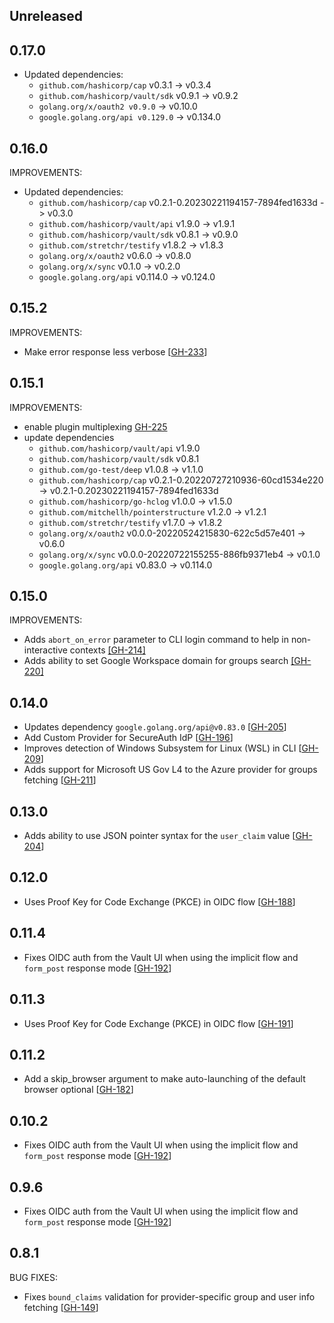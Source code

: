 ## Unreleased

## 0.17.0
* Updated dependencies:
   * `github.com/hashicorp/cap` v0.3.1 -> v0.3.4
   * `github.com/hashicorp/vault/sdk` v0.9.1 -> v0.9.2
   * `golang.org/x/oauth2 v0.9.0` -> v0.10.0
   * `google.golang.org/api v0.129.0` -> v0.134.0

## 0.16.0

IMPROVEMENTS:
* Updated dependencies:
   * `github.com/hashicorp/cap` v0.2.1-0.20230221194157-7894fed1633d -> v0.3.0
   * `github.com/hashicorp/vault/api` v1.9.0 -> v1.9.1
   * `github.com/hashicorp/vault/sdk` v0.8.1 -> v0.9.0
   * `github.com/stretchr/testify` v1.8.2 -> v1.8.3
   * `golang.org/x/oauth2` v0.6.0 -> v0.8.0
   * `golang.org/x/sync` v0.1.0 -> v0.2.0
   * `google.golang.org/api` v0.114.0 -> v0.124.0

## 0.15.2

IMPROVEMENTS:
* Make error response less verbose [[GH-233](https://github.com/hashicorp/vault-plugin-auth-jwt/pull/233)]

## 0.15.1

IMPROVEMENTS:

* enable plugin multiplexing [GH-225](https://github.com/hashicorp/vault-plugin-auth-jwt/pull/225)
* update dependencies
   * `github.com/hashicorp/vault/api` v1.9.0
   * `github.com/hashicorp/vault/sdk` v0.8.1
   * `github.com/go-test/deep` v1.0.8 -> v1.1.0
   * `github.com/hashicorp/cap` v0.2.1-0.20220727210936-60cd1534e220 -> v0.2.1-0.20230221194157-7894fed1633d
   * `github.com/hashicorp/go-hclog` v1.0.0 -> v1.5.0
   * `github.com/mitchellh/pointerstructure` v1.2.0 -> v1.2.1
   * `github.com/stretchr/testify` v1.7.0 -> v1.8.2
   * `golang.org/x/oauth2` v0.0.0-20220524215830-622c5d57e401 -> v0.6.0
   * `golang.org/x/sync` v0.0.0-20220722155255-886fb9371eb4 -> v0.1.0
   * `google.golang.org/api` v0.83.0 -> v0.114.0

## 0.15.0

IMPROVEMENTS:

* Adds `abort_on_error` parameter to CLI login command to help in non-interactive contexts [[GH-214]](https://github.com/hashicorp/vault-plugin-auth-jwt/pull/214)
* Adds ability to set Google Workspace domain for groups search [[GH-220]](https://github.com/hashicorp/vault-plugin-auth-jwt/pull/220)

## 0.14.0

* Updates dependency `google.golang.org/api@v0.83.0` [[GH-205](https://github.com/hashicorp/vault-plugin-auth-jwt/pull/205)]
* Add Custom Provider for SecureAuth IdP [[GH-196](https://github.com/hashicorp/vault-plugin-auth-jwt/pull/196)]
* Improves detection of Windows Subsystem for Linux (WSL) in CLI [[GH-209](https://github.com/hashicorp/vault-plugin-auth-jwt/pull/209)]
* Adds support for Microsoft US Gov L4 to the Azure provider for groups fetching [[GH-211](https://github.com/hashicorp/vault-plugin-auth-jwt/pull/211)]

## 0.13.0

* Adds ability to use JSON pointer syntax for the `user_claim` value [[GH-204](https://github.com/hashicorp/vault-plugin-auth-jwt/pull/204)]

## 0.12.0

* Uses Proof Key for Code Exchange (PKCE) in OIDC flow [[GH-188](https://github.com/hashicorp/vault-plugin-auth-jwt/pull/188)]

## 0.11.4

* Fixes OIDC auth from the Vault UI when using the implicit flow and `form_post` response mode [[GH-192](https://github.com/hashicorp/vault-plugin-auth-jwt/pull/192)]

## 0.11.3

* Uses Proof Key for Code Exchange (PKCE) in OIDC flow [[GH-191](https://github.com/hashicorp/vault-plugin-auth-jwt/pull/191)]

## 0.11.2

* Add a skip_browser argument to make auto-launching of the default browser optional [[GH-182](https://github.com/hashicorp/vault-plugin-auth-jwt/pull/182)]

## 0.10.2

* Fixes OIDC auth from the Vault UI when using the implicit flow and `form_post` response mode [[GH-192](https://github.com/hashicorp/vault-plugin-auth-jwt/pull/192)]

## 0.9.6

* Fixes OIDC auth from the Vault UI when using the implicit flow and `form_post` response mode [[GH-192](https://github.com/hashicorp/vault-plugin-auth-jwt/pull/192)]

## 0.8.1

BUG FIXES:

* Fixes `bound_claims` validation for provider-specific group and user info fetching [[GH-149](https://github.com/hashicorp/vault-plugin-auth-jwt/pull/149)]

